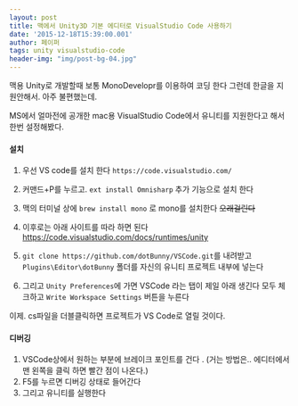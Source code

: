 ```yaml
---
layout: post
title: 맥에서 Unity3D 기본 에디터로 VisualStudio Code 사용하기 
date: '2015-12-18T15:39:00.001'
author: 페이퍼
tags: unity visualstudio-code
header-img: "img/post-bg-04.jpg"
---
```


맥용 Unity로 개발할때 보통 MonoDevelopr를 이용하여 코딩 한다
그런데 한글을 지원안해서. 아주 불편했는데.

MS에서 얼마전에 공개한 mac용 VisualStudio Code에서 유니티를 지원한다고 해서 한번 설정해봤다.

#### 설치
1. 우선 VS code를 설치 한다 
```https://code.visualstudio.com/```

2. 커맨드+P를 누르고. ```ext install Omnisharp``` 추가 기능으로 설치 한다

3. 맥의 터미널 상에 ```brew install mono``` 로 mono를 설치한다 <del>오래걸린다</del>

4. 이후로는 아래 사이트를 따라 하면 된다 
https://code.visualstudio.com/docs/runtimes/unity

5. ```git clone https://github.com/dotBunny/VSCode.git```를 내려받고
```Plugins\Editor\dotBunny``` 폴더를 자신의 유니티 프로젝트 내부에 넣는다 

6. 그리고 ```Unity Preferences```에 가면 VSCode 라는 탭이 제일 아래 생긴다 
모두 체크하고 ```Write Workspace Settings``` 버튼을 누른다 


이제. cs파일을 더블클릭하면 프로젝트가 VS Code로 열릴 것이다.

#### 디버깅
1. VSCode상에서 원하는 부분에 브레이크 포인트를 건다 . (거는 방법은.. 에디터에서 맨 왼쪽을 클릭 하면 빨간 점이 나온다.)
2. F5를 누르면 디버깅 상태로 들어간다 
3. 그리고 유니티를 실행한다

